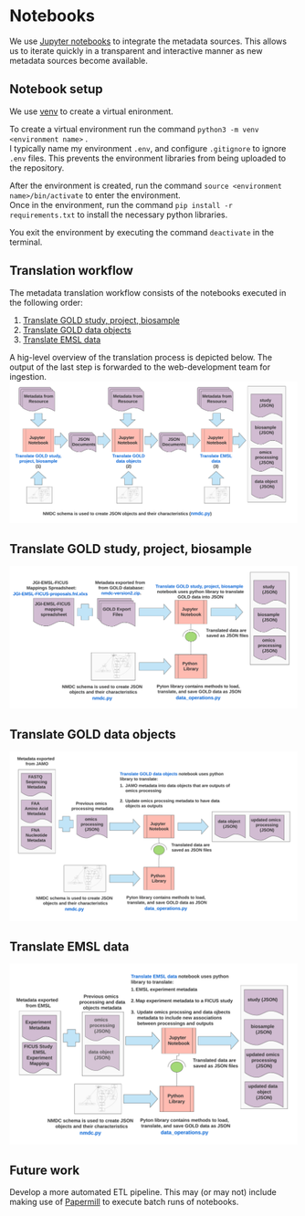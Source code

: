 
# Notebooks
We use [Jupyter notebooks](https://jupyter.org/) to integrate the metadata sources. This allows us to iterate quickly in a transparent and interactive manner as new metadata sources become available. 

## Notebook setup
We use [venv](https://docs.python.org/3/tutorial/venv.html) to create a virtual enironment.  

To create a virtual environment run the command `python3 -m venv <environment name>`  .  
I typically name my environment `.env`, and configure `.gitignore` to ignore `.env` files. This prevents the environment libraries from being uploaded to the repository.  

After the environment is created, run the command `source <environment name>/bin/activate` to enter the environment.  
Once in the environment, run the command `pip install -r requirements.txt` to install the necessary python libraries.

You exit the environment by executing the command `deactivate` in the terminal.

## Translation workflow

The metadata translation workflow consists of the notebooks executed in the following order:
1. [Translate GOLD study, project, biosample](https://github.com/microbiomedata/nmdc-metadata/blob/master/metadata-translation/notebooks/translate-GOLD-study-project-biosample.ipynb)
2. [Translate GOLD data objects](https://github.com/microbiomedata/nmdc-metadata/blob/master/metadata-translation/notebooks/translate-GOLD-data-objects.ipynb)
3. [Translate EMSL data](https://github.com/microbiomedata/nmdc-metadata/blob/master/metadata-translation/notebooks/translate-EMSL-data.ipynb)

A hig-level overview of the translation process is depicted below.  The output of the last step is forwarded to the web-development team for ingestion.
![img](images/NMDC-jupyter-translation-workflow.png)

## Translate GOLD study, project, biosample
![img](images/GOLD-study-project-biosample-translation.png)

## Translate GOLD data objects
![img](images/GOLD-data-objects-translation.png)

## Translate EMSL data
![img](images/EMSL-data-translation.png)

## Future work
Develop a more automated ETL pipeline. This may (or may not) include making use of [Papermill](https://papermill.readthedocs.io/en/latest/) to execute batch runs of notebooks.

